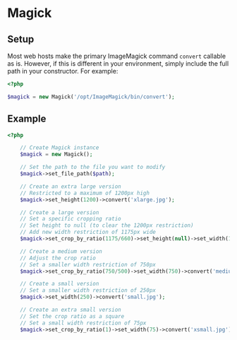 Magick
======

## Setup

Most web hosts make the primary ImageMagick command `convert` callable as is. However, if this is different in your environment, simply include the full path in your constructor. For example:

```php
<?php

$magick = new Magick('/opt/ImageMagick/bin/convert');
```

## Example

```php
<?php

	// Create Magick instance
	$magick = new Magick();

	// Set the path to the file you want to modify
	$magick->set_file_path($path);

	// Create an extra large version
	// Restricted to a maximum of 1200px high
	$magick->set_height(1200)->convert('xlarge.jpg');

	// Create a large version
	// Set a specific cropping ratio
	// Set height to null (to clear the 1200px restriction)
	// Add new width restriction of 1175px wide
	$magick->set_crop_by_ratio(1175/660)->set_height(null)->set_width(1175)->convert('large.jpg');

	// Create a medium version
	// Adjust the crop ratio
	// Set a smaller width restriction of 750px
	$magick->set_crop_by_ratio(750/500)->set_width(750)->convert('medium.jpg');

	// Create a small version
	// Set a smaller width restriction of 250px
	$magick->set_width(250)->convert('small.jpg');

	// Create an extra small version
	// Set the crop ratio as a square
	// Set a small width restriction of 75px
	$magick->set_crop_by_ratio(1)->set_width(75)->convert('xsmall.jpg');
```